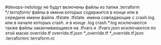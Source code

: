 #devops-netology
не будут включены файлы из папки .terraform
**/.terraform/*
файлы в имени которых содержится в конце или в середине имени файла
.tfstate
.tfstate.
имена совпадающие с
crash.log
или в начале которых crash. и в конце .log 
crash.*.log
исключаются также файлы заканчивающиеся на
.tfvars и .tfvars.json
исключаются по этой маске
override.tf
override.tf.json
*_override.tf
*_override.tf.json
.terraformrc
terraform.rc

